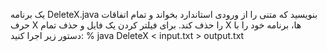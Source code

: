 یک برنامه DeleteX.java بنویسید که متنی را از ورودی استاندارد بخواند و تمام اتفاقات حرف X را حذف کند. برای فیلتر کردن یک فایل و حذف تمام X ها، برنامه خود را با دستور زیر اجرا کنید:
% java DeleteX < input.txt > output.txt
